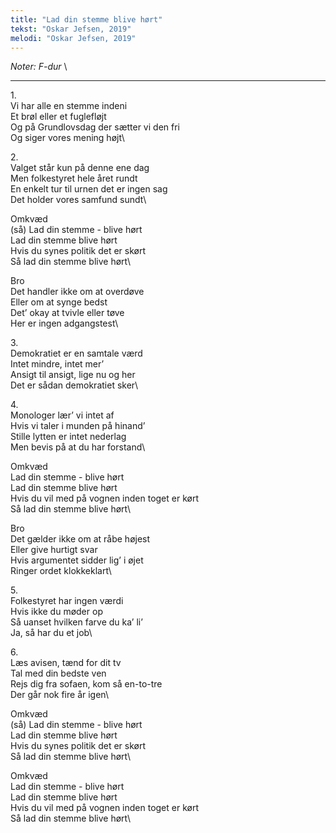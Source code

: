```yaml
---
title: "Lad din stemme blive hørt"
tekst: "Oskar Jefsen, 2019"
melodi: "Oskar Jefsen, 2019"
---
```

*Noter: F-dur* \

***

1\.\
Vi har alle en stemme indeni\
Et brøl eller et fuglefløjt\
Og på Grundlovsdag der sætter vi den fri\
Og siger vores mening højt\

2\.\
Valget står kun på denne ene dag\
Men folkestyret hele året rundt\
En enkelt tur til urnen det er ingen sag\
Det holder vores samfund sundt\

Omkvæd\
(så) Lad din stemme - blive hørt\
Lad din stemme blive hørt\
Hvis du synes politik det er skørt\
Så lad din stemme blive hørt\

Bro\
Det handler ikke om at overdøve\
Eller om at synge bedst\
Det’ okay at tvivle eller tøve\
Her er ingen adgangstest\

3\.\
Demokratiet er en samtale værd\
Intet mindre, intet mer’\
Ansigt til ansigt, lige nu og her\
Det er sådan demokratiet sker\

4\.\
Monologer lær’ vi intet af\
Hvis vi taler i munden på hinand’\
Stille lytten er intet nederlag\
Men bevis på at du har forstand\

Omkvæd\
Lad din stemme - blive hørt\
Lad din stemme blive hørt\
Hvis du vil med på vognen inden toget er kørt\
Så lad din stemme blive hørt\

Bro\
Det gælder ikke om at råbe højest\
Eller give hurtigt svar\
Hvis argumentet sidder lig’ i øjet\
Ringer ordet klokkeklart\

5\.\
Folkestyret har ingen værdi\
Hvis ikke du møder op\
Så uanset hvilken farve du ka’ li’\
Ja, så har du et job\

6\.\
Læs avisen, tænd for dit tv\
Tal med din bedste ven\
Rejs dig fra sofaen, kom så en-to-tre\
Der går nok fire år igen\

Omkvæd\
(så) Lad din stemme - blive hørt\
Lad din stemme blive hørt\
Hvis du synes politik det er skørt\
Så lad din stemme blive hørt\

Omkvæd\
Lad din stemme - blive hørt\
Lad din stemme blive hørt\
Hvis du vil med på vognen inden toget er kørt\
Så lad din stemme blive hørt\
